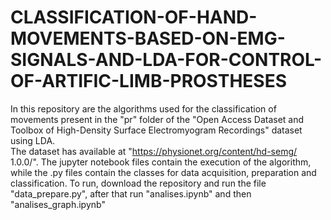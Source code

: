 # CLASSIFICATION-OF-HAND-MOVEMENTS-BASED-ON-EMG-SIGNALS-AND-LDA-FOR-CONTROL-OF-ARTIFIC-LIMB-PROSTHESES
 In this repository are the algorithms used for the classification of movements present in the "pr" folder of the "Open Access Dataset and Toolbox of High-Density Surface Electromyogram Recordings" dataset using LDA.  
The dataset has available at "https://physionet.org/content/hd-semg/ 1.0.0/". The jupyter notebook files contain the execution of the algorithm, while the .py files contain the classes for data acquisition, preparation and classification. To run, download the repository and run the file "data_prepare.py", after that run "analises.ipynb" and then "analises_graph.ipynb"
